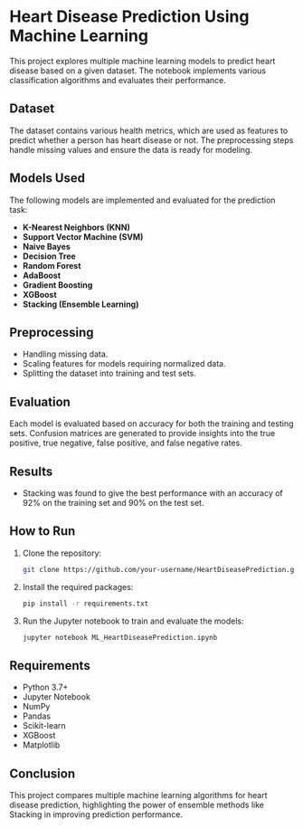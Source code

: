 # Heart Disease Prediction Using Machine Learning

This project explores multiple machine learning models to predict heart disease based on a given dataset. The notebook implements various classification algorithms and evaluates their performance.

## Dataset

The dataset contains various health metrics, which are used as features to predict whether a person has heart disease or not. The preprocessing steps handle missing values and ensure the data is ready for modeling.

## Models Used

The following models are implemented and evaluated for the prediction task:

- **K-Nearest Neighbors (KNN)**
- **Support Vector Machine (SVM)**
- **Naive Bayes**
- **Decision Tree**
- **Random Forest**
- **AdaBoost**
- **Gradient Boosting**
- **XGBoost**
- **Stacking (Ensemble Learning)**

## Preprocessing

- Handling missing data.
- Scaling features for models requiring normalized data.
- Splitting the dataset into training and test sets.

## Evaluation

Each model is evaluated based on accuracy for both the training and testing sets. Confusion matrices are generated to provide insights into the true positive, true negative, false positive, and false negative rates.

## Results

- Stacking was found to give the best performance with an accuracy of 92% on the training set and 90% on the test set.
  
## How to Run

1. Clone the repository:
    ```bash
    git clone https://github.com/your-username/HeartDiseasePrediction.git
    ```
2. Install the required packages:
    ```bash
    pip install -r requirements.txt
    ```
3. Run the Jupyter notebook to train and evaluate the models:
    ```bash
    jupyter notebook ML_HeartDiseasePrediction.ipynb
    ```

## Requirements

- Python 3.7+
- Jupyter Notebook
- NumPy
- Pandas
- Scikit-learn
- XGBoost
- Matplotlib

## Conclusion

This project compares multiple machine learning algorithms for heart disease prediction, highlighting the power of ensemble methods like Stacking in improving prediction performance.
